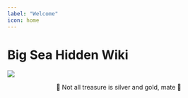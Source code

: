 ```yaml
---
label: "Welcome"
icon: home
---
```


# Big Sea Hidden Wiki

<img src="https://cdn.jsdelivr.net/gh/vibestepler/picx-images-hosting@master/20231028/ship.59tf2ixg1itc.gif"></img>

<center><span class="no-link inline-flex items-center justify-center font-medium leading-none whitespace-nowrap text-gray-600 bg-white border border-gray-300 dark:text-dark-350 dark:border-dark-450 dark:bg-dark-450 h-6 px-2 text-xs rounded-md"><span>🍾 Not all treasure is silver and gold, mate <span class="docs-emoji">🥂</span></span></span></center>

